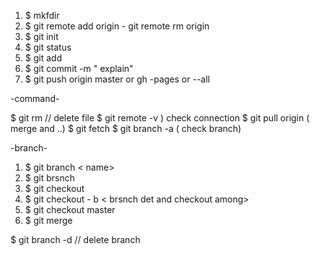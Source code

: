 1. $  mkfdir <folder name> 
2. $ git remote add origin <adress> - git remote rm origin 
3. $  git init
4. $  git status
5. $ git add <file name>
6. $ git commit -m " explain"
7. $ git push origin  master or gh -pages or --all

-command-

$ git rm <file name > // delete file
$ git remote -v ) check connection
$ git pull origin ( merge and ..)
$ git fetch 
$ git branch -a ( check branch)

-branch-

1. $ git branch < name>
2. $ git brsnch
3. $ git checkout <name>
4. $ git checkout - b < brsnch det and checkout among>
5. $ git checkout master 
6. $ git merge <name>
 
 $ git branch -d  // delete branch
